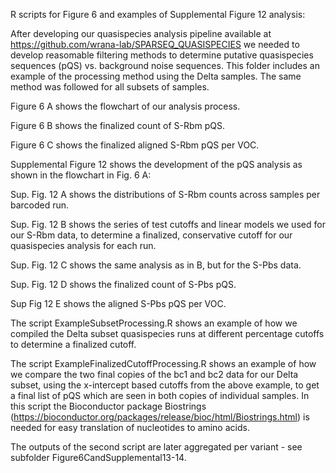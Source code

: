 R scripts for Figure 6 and examples of Supplemental Figure 12 analysis:

After developing our quasispecies analysis pipeline available at https://github.com/wrana-lab/SPARSEQ_QUASISPECIES we needed to develop reasomable filtering methods to determine putative quasispecies sequences (pQS) vs. background noise sequences. This folder includes an example of the processing method using the Delta samples. The same method was followed for all subsets of samples.

Figure 6 A shows the flowchart of our analysis process.

Figure 6 B shows the finalized count of S-Rbm pQS.

Figure 6 C shows the finalized aligned S-Rbm pQS per VOC.

Supplemental Figure 12 shows the development of the pQS analysis as shown in the flowchart in Fig. 6 A: 

Sup. Fig. 12 A shows the distributions of S-Rbm counts across samples per barcoded run.

Sup. Fig. 12 B shows the series of test cutoffs and linear models we used for our S-Rbm data, to determine a finalized, conservative cutoff for our quasispecies analysis for each run.

Sup. Fig. 12 C shows the same analysis as in B, but for the S-Pbs data. 

Sup. Fig. 12 D shows the finalized count of S-Pbs pQS.

Sup Fig 12 E shows the aligned S-Pbs pQS per VOC.


The script ExampleSubsetProcessing.R shows an example of how we compiled the Delta subset quasispecies runs at different percentage cutoffs to determine a finalized cutoff. 

The script ExampleFinalizedCutoffProcessing.R shows an example of how we compare the two final copies of the bc1 and bc2 data for our Delta subset, using the x-intercept based cutoffs from the above example, to get a final list of pQS which are seen in both copies of individual samples. In this script the Bioconductor package Biostrings (https://bioconductor.org/packages/release/bioc/html/Biostrings.html) is needed for easy translation of nucleotides to amino acids.

The outputs of the second script are later aggregated per variant - see subfolder Figure6CandSupplemental13-14.
